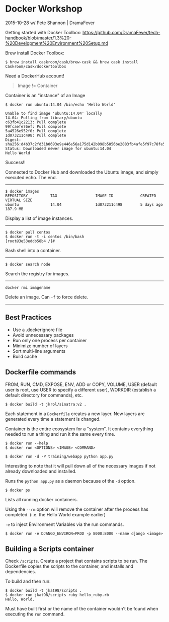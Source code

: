 # Docker Workshop
2015-10-28 w/ Pete Shannon | DramaFever

Getting started with Docker Toolbox:
https://github.com/DramaFever/tech-handbook/blob/master/1.3%20-%20Development%20Environment%20Setup.md

Brew install Docker Toolbox:
```
$ brew install caskroom/cask/brew-cask && brew cask install Caskroom/cask/dockertoolbox
```

Need a DockerHub account!

> Image != Container

Container is an "instance" of an Image

```
$ docker run ubuntu:14.04 /bin/echo 'Hello World'

Unable to find image 'ubuntu:14.04' locally
14.04: Pulling from library/ubuntu
c63fb41c2213: Pull complete
99fcaefe76ef: Pull complete
5a4526e952f0: Pull complete
1d073211c498: Pull complete
Digest: sha256:d4b37c2fd31b0693e9e446e56a175d142b098b5056be2083fb4afe5f97c78fe5
Status: Downloaded newer image for ubuntu:14.04
Hello World
```

Success!!

Connected to Docker Hub and downloaded the Ubuntu image, and simply executed echo.  The end.

---

```
$ docker images
REPOSITORY          TAG                 IMAGE ID            CREATED             VIRTUAL SIZE
ubuntu              14.04               1d073211c498        5 days ago          187.9 MB
```

Display a list of image instances.

---

```
$ docker pull centos
$ docker run -t -i centos /bin/bash
[root@3e53eddb58b4 /]#
```

Bash shell into a container.

---

```
$ docker search node
```

Search the registry for images.

---

```
docker rmi imagename
```

Delete an image.  Can `-f` to force delete.

---

## Best Practices

 * Use a .dockerignore file
 * Avoid unnecessary packages
 * Run only one process per container
 * Minimize number of layers
 * Sort multi-line arguments
 * Build cache

## Dockerfile commands

FROM, RUN, CMD, EXPOSE, ENV, ADD or COPY, VOLUME, USER (default user is root, use USER to specify a different user), WORKDIR (establish a default directory for commands), etc.

```
$ docker build -t jkrol/sinatra:v2 .
```

Each statement in a `Dockerfile` creates a new layer.  New layers are generated every time a statement is changed.

Container is the entire ecosystem for a "system".  It contains everything needed to run a thing and run it the same every time.

```
$ docker run --help
$ docker run <OPTIONS> <IMAGE> <COMMAND>
```

```
$ docker run -d -P training/webapp python app.py
```
Interesting to note that it will pull down all of the necessary images if not already downloaded and installed.

Runs the `python app.py` as a daemon because of the `-d` option.

```
$ docker ps
```

Lists all running docker containers.

Using the `--rm` option will remove the container after the process has completed. (i.e. the Hello World example earlier)

`-e` to inject Environment Variables via the run commands.

```
$ docker run -e DJANGO_ENVIRON=PROD -p 8000:8000 --name django <image>
```

## Building a Scripts container

Check `/scripts`.  Create a project that contains scripts to be run.
The Dockerfile copies the scripts to the container, and installs and dependencies.

To build and then run:

```
$ docker build -t jkat98/scripts .
$ docker run jkat98/scripts ruby hello_ruby.rb
Hello, World.
```

Must have built first or the name of the container wouldn't be found when executing the `run` command.
